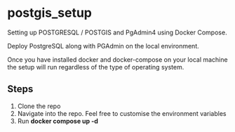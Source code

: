 # postgis_setup
Setting up POSTGRESQL / POSTGIS and PgAdmin4 using Docker Compose.

Deploy PostgreSQL along with PGAdmin on the local environment.

Once you have installed docker and docker-compose on your local machine the setup will run regardless of the type of operating system.

## Steps
1. Clone the repo
2. Navigate into the repo. Feel free to customise the environment variables
3. Run **docker compose up -d**
